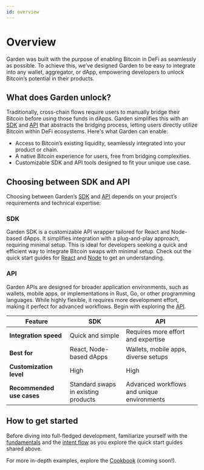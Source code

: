 ```yaml
---
id: overview
---
```


# Overview

Garden was built with the purpose of enabling Bitcoin in DeFi as seamlessly as possible. To achieve this, we’ve designed Garden to be easy to integrate into any wallet, aggregator, or dApp, empowering developers to unlock Bitcoin’s potential in their products.

## What does Garden unlock?

Traditionally, cross-chain flows require users to manually bridge their Bitcoin before using those funds in dApps. Garden simplifies this with an [SDK](./sdk/Sdk.md) and [API](./api/GardenAPI.md) that abstracts the bridging process, letting users directly utilize Bitcoin within DeFi ecosystems. Here's what Garden can enable:

- Access to Bitcoin’s existing liquidity, seamlessly integrated into your product or chain.
- A native Bitcoin experience for users, free from bridging complexities.
- Customizable SDK and API tools designed to fit your unique use case.

## Choosing between SDK and API

Choosing between Garden’s [SDK](./sdk/Sdk.md) and [API](./api/GardenAPI.md) depends on your project’s requirements and technical expertise:

### SDK

Garden SDK is a customizable API wrapper tailored for React and Node-based dApps. It simplifies integration with a plug-and-play approach, requiring minimal setup. This is ideal for developers seeking a quick and efficient way to integrate Bitcoin swaps with minimal setup. Check out the quick start guides for [React](./sdk/react/Quickstart.mdx) and [Node](./sdk/nodejs/Quickstart.md) to get an understanding.

### API

Garden APIs are designed for broader application environments, such as wallets, mobile apps, or implementations in Rust, Go, or other programming languages. While highly flexible, it requires more development effort, making it perfect for advanced workflows. Begin with exploring the [API](./api/GardenAPI.md).

| **Feature**            | **SDK**                     | **API**                              |
|-------------------------|-----------------------------|--------------------------------------|
| **Integration speed**   | Quick and simple            | Requires more effort and expertise   |
| **Best for**            | React, Node-based dApps     | Wallets, mobile apps, diverse setups |
| **Customization level** | High                        | High                                 |
| **Recommended use cases** | Standard swaps in existing products | Advanced workflows and unique environments |

## How to get started

Before diving into full-fledged development, familiarize yourself with the [fundamentals](../home/fundamentals/introduction/Introduction.md) and the [intent flow](../home/fundamentals/how-it-works/IntentFlow.md) as you explore the quick start guides shared above.

For more in-depth examples, explore the [Cookbook](./cookbook/Cookbook.md) (coming soon!).
